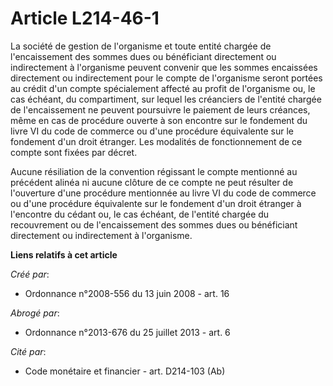 # Article L214-46-1

La société de gestion de l'organisme et toute entité chargée de l'encaissement des sommes dues ou bénéficiant directement ou
indirectement à l'organisme peuvent convenir que les sommes encaissées directement ou indirectement pour le compte de
l'organisme seront portées au crédit d'un compte spécialement affecté au profit de l'organisme ou, le cas échéant, du
compartiment, sur lequel les créanciers de l'entité chargée de l'encaissement ne peuvent poursuivre le paiement de leurs
créances, même en cas de procédure ouverte à son encontre sur le fondement du livre VI du code de commerce ou d'une procédure
équivalente sur le fondement d'un droit étranger. Les modalités de fonctionnement de ce compte sont fixées par décret. 

Aucune résiliation de la convention régissant le compte mentionné au précédent alinéa ni aucune clôture de ce compte ne peut
résulter de l'ouverture d'une procédure mentionnée au livre VI du code de commerce ou d'une procédure équivalente sur le
fondement d'un droit étranger à l'encontre du cédant ou, le cas échéant, de l'entité chargée du recouvrement ou de
l'encaissement des sommes dues ou bénéficiant directement ou indirectement à l'organisme.

**Liens relatifs à cet article**

_Créé par_:

  - Ordonnance n°2008-556 du 13 juin 2008 - art. 16

_Abrogé par_:

  - Ordonnance n°2013-676 du 25 juillet 2013 - art. 6

_Cité par_:

  - Code monétaire et financier - art. D214-103 (Ab)

